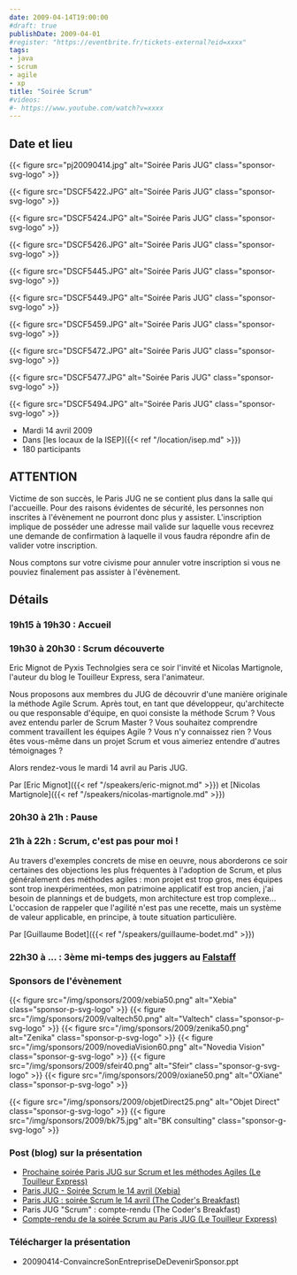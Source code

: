 ```yaml
---
date: 2009-04-14T19:00:00
#draft: true
publishDate: 2009-04-01
#register: "https://eventbrite.fr/tickets-external?eid=xxxx"
tags:
- java
- scrum
- agile
- xp
title: "Soirée Scrum"
#videos: 
#- https://www.youtube.com/watch?v=xxxx
---
```


## Date et lieu


{{< figure src="pj20090414.jpg" alt="Soirée Paris JUG" class="sponsor-svg-logo" >}}

{{< figure src="DSCF5422.JPG" alt="Soirée Paris JUG" class="sponsor-svg-logo" >}}

{{< figure src="DSCF5424.JPG" alt="Soirée Paris JUG" class="sponsor-svg-logo" >}}

{{< figure src="DSCF5426.JPG" alt="Soirée Paris JUG" class="sponsor-svg-logo" >}}

{{< figure src="DSCF5445.JPG" alt="Soirée Paris JUG" class="sponsor-svg-logo" >}}

{{< figure src="DSCF5449.JPG" alt="Soirée Paris JUG" class="sponsor-svg-logo" >}}

{{< figure src="DSCF5459.JPG" alt="Soirée Paris JUG" class="sponsor-svg-logo" >}}

{{< figure src="DSCF5472.JPG" alt="Soirée Paris JUG" class="sponsor-svg-logo" >}}

{{< figure src="DSCF5477.JPG" alt="Soirée Paris JUG" class="sponsor-svg-logo" >}}

{{< figure src="DSCF5494.JPG" alt="Soirée Paris JUG" class="sponsor-svg-logo" >}}


* Mardi 14 avril 2009
* Dans [les locaux de la ISEP]({{< ref "/location/isep.md" >}})
* 180 participants

## ATTENTION

Victime de son succès, le Paris JUG ne se contient plus dans la salle qui l'accueille. Pour des raisons évidentes de sécurité, les personnes non inscrites à l'évènement ne pourront donc plus y assister. L'inscription implique de posséder une adresse mail valide sur laquelle vous recevrez une demande de confirmation à laquelle il vous faudra répondre afin de valider votre inscription.

Nous comptons sur votre civisme pour annuler votre inscription si vous ne pouviez finalement pas assister à l'évènement.

## Détails

### 19h15 à 19h30 : Accueil

### 19h30 à 20h30 : Scrum découverte

Eric Mignot de Pyxis Technolgies sera ce soir l'invité et Nicolas Martignole, l'auteur du blog le Touilleur Express, sera l'animateur.

Nous proposons aux membres du JUG de découvrir d'une manière originale la méthode Agile Scrum. Après tout, en tant que développeur, qu'architecte ou que responsable d'équipe, en quoi consiste la méthode Scrum ? Vous avez entendu parler de Scrum Master ? Vous souhaitez comprendre comment travaillent les équipes Agile ? Vous n'y connaissez rien ? Vous êtes vous-même dans un projet Scrum et vous aimeriez entendre d'autres témoignages ?

Alors rendez-vous le mardi 14 avril au Paris JUG.

Par [Eric Mignot]({{< ref "/speakers/eric-mignot.md" >}})
et [Nicolas Martignole]({{< ref "/speakers/nicolas-martignole.md" >}})

### 20h30 à 21h : Pause

### 21h à 22h : Scrum, c'est pas pour moi !

Au travers d'exemples concrets de mise en oeuvre, nous aborderons ce soir certaines des objections les plus fréquentes à l'adoption de Scrum, et plus généralement des méthodes agiles : mon projet est trop gros, mes équipes sont trop inexpérimentées, mon patrimoine applicatif est trop ancien, j'ai besoin de plannings et de budgets, mon architecture est trop complexe… L'occasion de rappeler que l'agilité n'est pas une recette, mais un système de valeur applicable, en principe, à toute situation particulière.

Par [Guillaume Bodet]({{< ref "/speakers/guillaume-bodet.md" >}})

### 22h30 à ... : 3ème mi-temps des juggers au [Falstaff](https://goo.gl/maps/NSxajnfvVtjHuggeA)

### Sponsors de l'évènement

{{< figure src="/img/sponsors/2009/xebia50.png" alt="Xebia" class="sponsor-p-svg-logo" >}}
{{< figure src="/img/sponsors/2009/valtech50.png" alt="Valtech" class="sponsor-p-svg-logo" >}}
{{< figure src="/img/sponsors/2009/zenika50.png" alt="Zenika" class="sponsor-p-svg-logo" >}}
{{< figure src="/img/sponsors/2009/novediaVision60.png" alt="Novedia Vision" class="sponsor-g-svg-logo" >}}
{{< figure src="/img/sponsors/2009/sfeir40.png" alt="Sfeir" class="sponsor-g-svg-logo" >}}
{{< figure src="/img/sponsors/2009/oxiane50.png" alt="OXiane" class="sponsor-p-svg-logo" >}}

{{< figure src="/img/sponsors/2009/objetDirect25.png" alt="Objet Direct" class="sponsor-g-svg-logo" >}}
{{< figure src="/img/sponsors/2009/bk75.jpg" alt="BK consulting" class="sponsor-g-svg-logo" >}}

### Post (blog) sur la présentation
<!-- broken links have been removed during site migration -->

* [Prochaine soirée Paris JUG sur Scrum et les méthodes Agiles (Le Touilleur Express)](http://www.touilleur-express.fr/2009/04/07/prochaine-soiree-paris-jug-sur-scrum-et-les-methodes-agiles/)
* [Paris JUG - Soirée Scrum le 14 avril (Xebia)](http://blog.xebia.fr/2009/04/10/paris-jug-soiree-scrum-le-14-avril/)
* [Paris JUG : soirée Scrum le 14 avril (The Coder's Breakfast)](http://thecodersbreakfast.net/index.php?post/2009/04/10/Paris-JUG-%3A-soir%C3%A9e-Scrum-le-14-avril)
* Paris JUG "Scrum" : compte-rendu (The Coder's Breakfast)
* [Compte-rendu de la soirée Scrum au Paris JUG (Le Touilleur Express)](http://www.touilleur-express.fr/2009/04/16/compte-rendu-de-la-soiree-scrum-au-paris-jug/)


### Télécharger la présentation

* 20090414-ConvaincreSonEntrepriseDeDevenirSponsor.ppt
